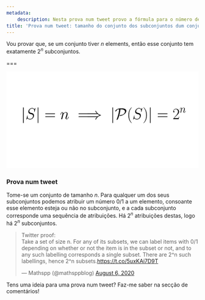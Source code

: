 ```yaml
---
metadata:
    description: Nesta prova num tweet provo a fórmula para o número de subconjuntos que um conjunto tem.
title: 'Prova num tweet: tamanho do conjunto dos subconjuntos dum conjunto'
---
```


Vou provar que, se um conjunto tiver $n$ elements, então esse conjunto tem exatamente $2^n$ subconjuntos.

===

![|S| = n implies that |P(S)| = 2^n](subsets.png?crop=0,60,532,120)

### Prova num tweet

Tome-se um conjunto de tamanho $n$. Para qualquer um dos seus subconjuntos podemos atribuir um número $0$/$1$ a um elemento, consoante esse elemento esteja ou não no subconjunto, e a cada subconjunto corresponde uma sequência de atribuições. Há $2^n$ atribuições destas, logo há $2^n$ subconjuntos.

<blockquote class="twitter-tweet"><p lang="en" dir="ltr">Twitter proof:<br>Take a set of size n. For any of its subsets, we can label items with 0/1 depending on whether or not the item is in the subset or not, and to any such labelling corresponds a single subset. There are 2^n such labellings, hence 2^n subsets.<a href="https://t.co/5uxKAi7D9T">https://t.co/5uxKAi7D9T</a></p>&mdash; Mathspp (@mathsppblog) <a href="https://twitter.com/mathsppblog/status/1291501878111502338?ref_src=twsrc%5Etfw">August 6, 2020</a></blockquote> <script async src="https://platform.twitter.com/widgets.js" charset="utf-8"></script>

Tens uma ideia para uma prova num tweet? Faz-me saber na secção de comentários!
